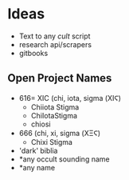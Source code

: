 # Ideas
+ Text to any _cult_ script
+ research api/scrapers
+ gitbooks



## Open Project Names

+ 616= XIC  (chi, iota, sigma (ΧΙϚ)
  + Chiiota Stigma
  + ChiIotaStigma
  + chiosi
+ 666 (chi, xi, sigma (ΧΞϚ)
  + Chixi Stigma
+ 'dark' biblia
+ \*any occult sounding name
+ \*any name

